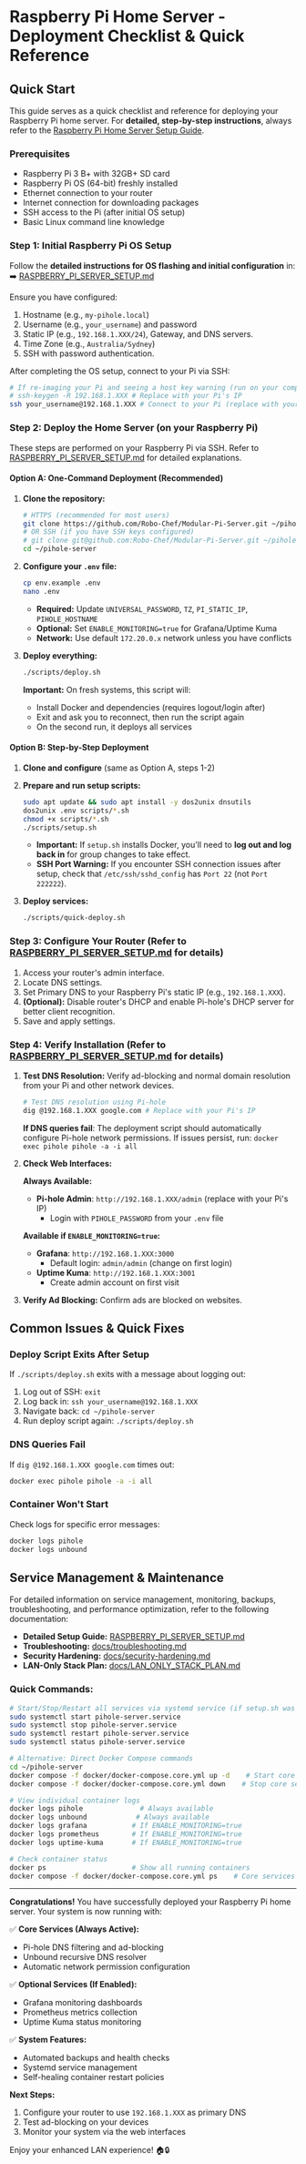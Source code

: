 # Raspberry Pi Home Server - Deployment Checklist & Quick Reference

## Quick Start

This guide serves as a quick checklist and reference for deploying your
Raspberry Pi home server. For **detailed, step-by-step instructions**, always
refer to the
[Raspberry Pi Home Server Setup Guide](RASPBERRY_PI_SERVER_SETUP.md).

### Prerequisites

- Raspberry Pi 3 B+ with 32GB+ SD card
- Raspberry Pi OS (64-bit) freshly installed
- Ethernet connection to your router
- Internet connection for downloading packages
- SSH access to the Pi (after initial OS setup)
- Basic Linux command line knowledge

### Step 1: Initial Raspberry Pi OS Setup

Follow the **detailed instructions for OS flashing and initial configuration**
in: ➡️ [RASPBERRY_PI_SERVER_SETUP.md](RASPBERRY_PI_SERVER_SETUP.md)

Ensure you have configured:

1.  Hostname (e.g., `my-pihole.local`)
2.  Username (e.g., `your_username`) and password
3.  Static IP (e.g., `192.168.1.XXX/24`), Gateway, and DNS servers.
4.  Time Zone (e.g., `Australia/Sydney`)
5.  SSH with password authentication.

After completing the OS setup, connect to your Pi via SSH:

```bash
# If re-imaging your Pi and seeing a host key warning (run on your computer):
# ssh-keygen -R 192.168.1.XXX # Replace with your Pi's IP
ssh your_username@192.168.1.XXX # Connect to your Pi (replace with your username and Pi's static IP)
```

### Step 2: Deploy the Home Server (on your Raspberry Pi)

These steps are performed on your Raspberry Pi via SSH. Refer to
[RASPBERRY_PI_SERVER_SETUP.md](RASPBERRY_PI_SERVER_SETUP.md) for detailed
explanations.

#### **Option A: One-Command Deployment (Recommended)**

1.  **Clone the repository:**

    ```bash
    # HTTPS (recommended for most users)
    git clone https://github.com/Robo-Chef/Modular-Pi-Server.git ~/pihole-server
    # OR SSH (if you have SSH keys configured)
    # git clone git@github.com:Robo-Chef/Modular-Pi-Server.git ~/pihole-server
    cd ~/pihole-server
    ```

2.  **Configure your `.env` file:**

    ```bash
    cp env.example .env
    nano .env
    ```

    - **Required:** Update `UNIVERSAL_PASSWORD`, `TZ`, `PI_STATIC_IP`,
      `PIHOLE_HOSTNAME`
    - **Optional:** Set `ENABLE_MONITORING=true` for Grafana/Uptime Kuma
    - **Network:** Use default `172.20.0.x` network unless you have conflicts

3.  **Deploy everything:**

    ```bash
    ./scripts/deploy.sh
    ```

    **Important:** On fresh systems, this script will:

    - Install Docker and dependencies (requires logout/login after)
    - Exit and ask you to reconnect, then run the script again
    - On the second run, it deploys all services

#### **Option B: Step-by-Step Deployment**

1.  **Clone and configure** (same as Option A, steps 1-2)

2.  **Prepare and run setup scripts:**

    ```bash
    sudo apt update && sudo apt install -y dos2unix dnsutils
    dos2unix .env scripts/*.sh
    chmod +x scripts/*.sh
    ./scripts/setup.sh
    ```

    - **Important:** If `setup.sh` installs Docker, you'll need to **log out and
      log back in** for group changes to take effect.
    - **SSH Port Warning:** If you encounter SSH connection issues after setup,
      check that `/etc/ssh/sshd_config` has `Port 22` (not `Port 222222`).

3.  **Deploy services:**
    ```bash
    ./scripts/quick-deploy.sh
    ```

### Step 3: Configure Your Router (Refer to [RASPBERRY_PI_SERVER_SETUP.md](RASPBERRY_PI_SERVER_SETUP.md) for details)

1.  Access your router's admin interface.
2.  Locate DNS settings.
3.  Set Primary DNS to your Raspberry Pi's static IP (e.g., `192.168.1.XXX`).
4.  **(Optional):** Disable router's DHCP and enable Pi-hole's DHCP server for
    better client recognition.
5.  Save and apply settings.

### Step 4: Verify Installation (Refer to [RASPBERRY_PI_SERVER_SETUP.md](RASPBERRY_PI_SERVER_SETUP.md) for details)

1.  **Test DNS Resolution:** Verify ad-blocking and normal domain resolution
    from your Pi and other network devices.

    ```bash
    # Test DNS resolution using Pi-hole
    dig @192.168.1.XXX google.com # Replace with your Pi's IP
    ```

    **If DNS queries fail**: The deployment script should automatically
    configure Pi-hole network permissions. If issues persist, run:
    `docker exec pihole pihole -a -i all`

2.  **Check Web Interfaces:**

    **Always Available:**

    - **Pi-hole Admin**: `http://192.168.1.XXX/admin` (replace with your Pi's
      IP)
      - Login with `PIHOLE_PASSWORD` from your `.env` file

    **Available if `ENABLE_MONITORING=true`:**

    - **Grafana**: `http://192.168.1.XXX:3000`
      - Default login: `admin/admin` (change on first login)
    - **Uptime Kuma**: `http://192.168.1.XXX:3001`
      - Create admin account on first visit

3.  **Verify Ad Blocking:** Confirm ads are blocked on websites.

## Common Issues & Quick Fixes

### Deploy Script Exits After Setup

If `./scripts/deploy.sh` exits with a message about logging out:

1. Log out of SSH: `exit`
2. Log back in: `ssh your_username@192.168.1.XXX`
3. Navigate back: `cd ~/pihole-server`
4. Run deploy script again: `./scripts/deploy.sh`

### DNS Queries Fail

If `dig @192.168.1.XXX google.com` times out:

```bash
docker exec pihole pihole -a -i all
```

### Container Won't Start

Check logs for specific error messages:

```bash
docker logs pihole
docker logs unbound
```

## Service Management & Maintenance

For detailed information on service management, monitoring, backups,
troubleshooting, and performance optimization, refer to the following
documentation:

- **Detailed Setup Guide:**
  [RASPBERRY_PI_SERVER_SETUP.md](RASPBERRY_PI_SERVER_SETUP.md)
- **Troubleshooting:** [docs/troubleshooting.md](docs/troubleshooting.md)
- **Security Hardening:**
  [docs/security-hardening.md](docs/security-hardening.md)
- **LAN-Only Stack Plan:**
  [docs/LAN_ONLY_STACK_PLAN.md](docs/LAN_ONLY_STACK_PLAN.md)

### Quick Commands:

```bash
# Start/Stop/Restart all services via systemd service (if setup.sh was used)
sudo systemctl start pihole-server.service
sudo systemctl stop pihole-server.service
sudo systemctl restart pihole-server.service
sudo systemctl status pihole-server.service

# Alternative: Direct Docker Compose commands
cd ~/pihole-server
docker compose -f docker/docker-compose.core.yml up -d    # Start core services
docker compose -f docker/docker-compose.core.yml down    # Stop core services

# View individual container logs
docker logs pihole              # Always available
docker logs unbound            # Always available
docker logs grafana           # If ENABLE_MONITORING=true
docker logs prometheus        # If ENABLE_MONITORING=true
docker logs uptime-kuma       # If ENABLE_MONITORING=true

# Check container status
docker ps                     # Show all running containers
docker compose -f docker/docker-compose.core.yml ps    # Core services only
```

---

**Congratulations!** You have successfully deployed your Raspberry Pi home
server. Your system is now running with:

✅ **Core Services (Always Active):**

- Pi-hole DNS filtering and ad-blocking
- Unbound recursive DNS resolver
- Automatic network permission configuration

✅ **Optional Services (If Enabled):**

- Grafana monitoring dashboards
- Prometheus metrics collection
- Uptime Kuma status monitoring

✅ **System Features:**

- Automated backups and health checks
- Systemd service management
- Self-healing container restart policies

**Next Steps:**

1. Configure your router to use `192.168.1.XXX` as primary DNS
2. Test ad-blocking on your devices
3. Monitor your system via the web interfaces

Enjoy your enhanced LAN experience! 🏠🔒
